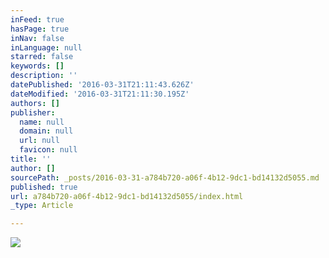 ```yaml
---
inFeed: true
hasPage: true
inNav: false
inLanguage: null
starred: false
keywords: []
description: ''
datePublished: '2016-03-31T21:11:43.626Z'
dateModified: '2016-03-31T21:11:30.195Z'
authors: []
publisher:
  name: null
  domain: null
  url: null
  favicon: null
title: ''
author: []
sourcePath: _posts/2016-03-31-a784b720-a06f-4b12-9dc1-bd14132d5055.md
published: true
url: a784b720-a06f-4b12-9dc1-bd14132d5055/index.html
_type: Article

---
```

![](https://the-grid-user-content.s3-us-west-2.amazonaws.com/a8132609-ae15-4122-8532-672eac036412.jpg)